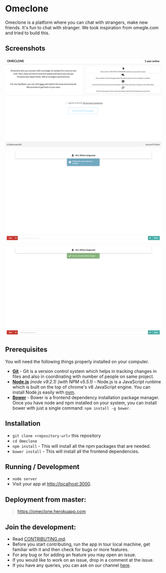 # Omeclone

Omeclone is a platform where you can chat with strangers, make new friends. It's fun to chat with stranger. We took inspiration from omegle.com and tried to build this.

## Screenshots

![index page](./screenshots/index.png)

![chat_connecting](./screenshots/chat_connecting.png)

![chat_connected](./screenshots/chat_connected.png)

## Prerequisites

You will need the following things properly installed on your computer.

* **[Git](https://git-scm.com/)** - Git is a version control system which helps in tracking changes in files and also in coordinating with number of people on same project.
* **[Node.js](https://nodejs.org/)** *(node v9.2.1)* *(with NPM v5.5.1)* - Node.js is a JavaScript runtime which is built on the top of chrome's v8 JavaScript engine. You can install Node.js easily with [nvm](https://github.com/creationix/nvm).
* **[Bower](https://bower.io/)** - Bower is a frontend dependency installation package manager. Once you have node and npm installed on your system, you can install bower with just a single command: ```npm install -g bower```.

## Installation

* `git clone <repository-url>` this repository
* `cd Omeclone`
* `npm install` - This will install all the npm packages that are needed.
* `bower install` - This will install all the frontend dependencies.

## Running / Development

* `node server`
* Visit your app at [http://localhost:3000](http://localhost:3000).


## Deployment from master:
>   https://omeclone.herokuapp.com

## Join the development:

* Read [CONTRIBUTING.md](https://github.com/wdlsvnit/Omeclone/blob/master/CONTRIBUTING.md).
* Before you start contributing, run the app in tour local machine, get familiar with it and then check for bugs or more features.
* For any bug or for adding an feature you may open an issue.
* If you would like to work on an issue, drop in a comment at the issue.
* If you have any queries, you can ask on our channel [here](https://t.me/joinchat/DHpmLBJ5imadY_sbMfeW6w).
